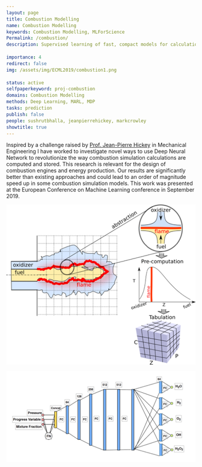 ```yaml
---
layout: page
title: Combustion Modelling
name: Combustion Modelling
keywords: Combustion Modelling, MLForScience
Permalink: /combustion/
description: Supervised learning of fast, compact models for calculations needed to simulate combustion. 

importance: 4
redirect: false
img: /assets/img/ECML2019/combustion1.png

status: active
selfpaperkeyword: proj-combustion
domains: Combustion Modelling
methods: Deep Learning, MARL, MDP
tasks: prediction
publish: false
people: sushrutbhalla, jeanpierrehickey, markcrowley
showtitle: true
---
```

Inspired by a challenge raised by [Prof. Jean-Pierre Hickey](/people/jeanpierrehickey/) in Mechanical Engineering I have worked to investigate novel ways to use Deep Neural Network to revolutionize the way combustion simulation calculations are computed and stored. 
This research is relevant for the design of combustion engines and energy production. 
Our results are significantly better than existing approaches and could lead to an order of magnitude speed up in some combustion simulation models. This work was presented at the European Conference on Machine Learning conference in September 2019. 



![](/assets/img/ECML2019/combustion1.png)



![](/assets/img/ECML2019/combustionnetwork.png)